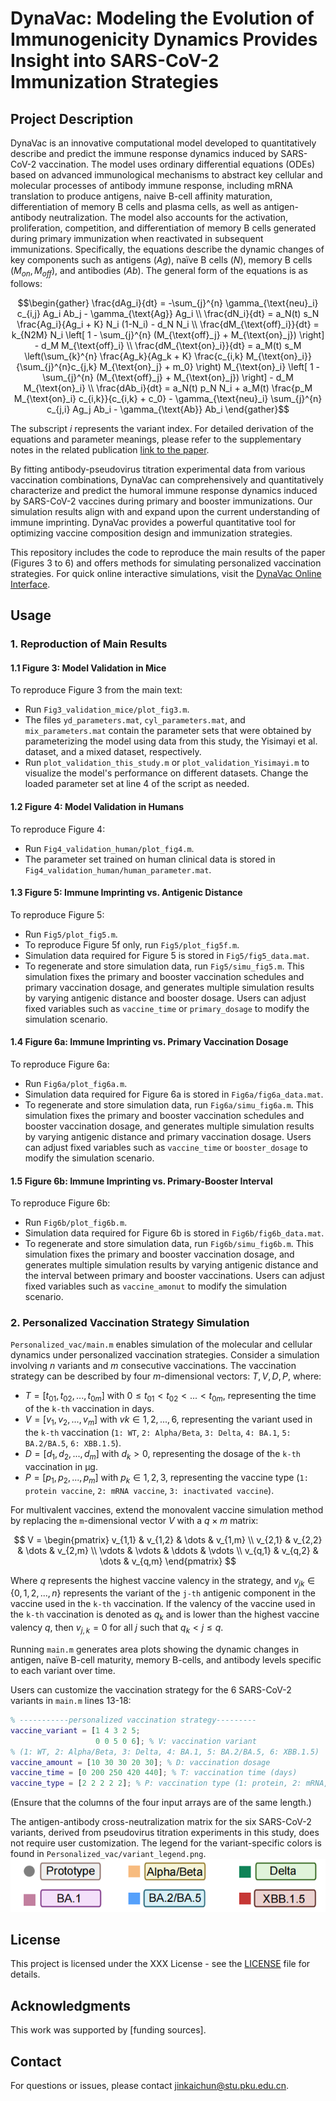 # DynaVac: Modeling the Evolution of Immunogenicity Dynamics Provides Insight into SARS-CoV-2 Immunization Strategies

## Project Description

DynaVac is an innovative computational model developed to quantitatively describe and predict the immune response dynamics induced by SARS-CoV-2 vaccination. The model uses ordinary differential equations (ODEs) based on advanced immunological mechanisms to abstract key cellular and molecular processes of antibody immune response, including mRNA translation to produce antigens, naive B-cell affinity maturation, differentiation of memory B cells and plasma cells, as well as antigen-antibody neutralization. The model also accounts for the activation, proliferation, competition, and differentiation of memory B cells generated during primary immunization when reactivated in subsequent immunizations. Specifically, the equations describe the dynamic changes of key components such as antigens ($Ag$), naïve B cells ($N$), memory B cells ($M_{on}, M_{off}$), and antibodies ($Ab$). The general form of the equations is as follows:
```math
\begin{gather}
\frac{dAg_i}{dt} = -\sum_{j}^{n} \gamma_{\text{neu}_i} c_{i,j}  Ag_i  Ab_j - \gamma_{\text{Ag}}  Ag_i \\
\frac{dN_i}{dt} = a_N(t) s_N \frac{Ag_i}{Ag_i + K} N_i (1-N_i) - d_N N_i \\
\frac{dM_{\text{off}_i}}{dt} = k_{N2M} N_i \left[ 1 - \sum_{j}^{n} (M_{\text{off}_j} + M_{\text{on}_j}) \right] - d_M M_{\text{off}_i} \\
\frac{dM_{\text{on}_i}}{dt} = a_M(t) s_M \left(\sum_{k}^{n} \frac{Ag_k}{Ag_k + K} \frac{c_{i,k} M_{\text{on}_i}}{\sum_{j}^{n}c_{j,k} M_{\text{on}_j} + m_0} \right) M_{\text{on}_i} \left[ 1 - \sum_{j}^{n} (M_{\text{off}_j} + M_{\text{on}_j}) \right] - d_M M_{\text{on}_i} \\
\frac{dAb_i}{dt} = a_N(t) p_N N_i + a_M(t) \frac{p_M M_{\text{on}_i} c_{i,k}}{c_{i,k} + c_0} - \gamma_{\text{neu}_i} \sum_{j}^{n} c_{j,i} Ag_j Ab_i - \gamma_{\text{Ab}} Ab_i
\end{gather}
```
The subscript $i$ represents the variant index. For detailed derivation of the equations and parameter meanings, please refer to the supplementary notes in the related publication [link to the paper](paper).

By fitting antibody-pseudovirus titration experimental data from various vaccination combinations, DynaVac can comprehensively and quantitatively characterize and predict the humoral immune response dynamics induced by SARS-CoV-2 vaccines during primary and booster immunizations. Our simulation results align with and expand upon the current understanding of immune imprinting. DynaVac provides a powerful quantitative tool for optimizing vaccine composition design and immunization strategies.

This repository includes the code to reproduce the main results of the paper (Figures 3 to 6) and offers methods for simulating personalized vaccination strategies. For quick online interactive simulations, visit the [DynaVac Online Interface](interface).

## Usage

### 1. Reproduction of Main Results

#### 1.1 Figure 3: Model Validation in Mice

To reproduce Figure 3 from the main text:

- Run `Fig3_validation_mice/plot_fig3.m`.
- The files `yd_parameters.mat`, `cyl_parameters.mat`, and `mix_parameters.mat` contain the parameter sets that were obtained by parameterizing the model using data from this study, the Yisimayi et al. dataset, and a mixed dataset, respectively.
- Run `plot_validation_this_study.m` or `plot_validation_Yisimayi.m` to visualize the model's performance on different datasets. Change the loaded parameter set at line 4 of the script as needed.

#### 1.2 Figure 4: Model Validation in Humans

To reproduce Figure 4:

- Run `Fig4_validation_human/plot_fig4.m`.
- The parameter set trained on human clinical data is stored in `Fig4_validation_human/human_parameter.mat`.

#### 1.3 Figure 5: Immune Imprinting vs. Antigenic Distance 

To reproduce Figure 5:

- Run `Fig5/plot_fig5.m`.
- To reproduce Figure 5f only, run `Fig5/plot_fig5f.m`.
- Simulation data required for Figure 5 is stored in `Fig5/fig5_data.mat`.
- To regenerate and store simulation data, run `Fig5/simu_fig5.m`. This simulation fixes the primary and booster vaccination schedules and primary vaccination dosage, and generates multiple simulation results by varying antigenic distance and booster dosage. Users can adjust fixed variables such as `vaccine_time` or `primary_dosage` to modify the simulation scenario.

#### 1.4 Figure 6a: Immune Imprinting vs. Primary Vaccination Dosage

To reproduce Figure 6a:

- Run `Fig6a/plot_fig6a.m`.
- Simulation data required for Figure 6a is stored in `Fig6a/fig6a_data.mat`.
- To regenerate and store simulation data, run `Fig6a/simu_fig6a.m`. This simulation fixes the primary and booster vaccination schedules and booster vaccination dosage, and generates multiple simulation results by varying antigenic distance and primary vaccination dosage. Users can adjust fixed variables such as `vaccine_time` or `booster_dosage` to modify the simulation scenario.

#### 1.5 Figure 6b: Immune Imprinting vs. Primary-Booster Interval

To reproduce Figure 6b:

- Run `Fig6b/plot_fig6b.m`.
- Simulation data required for Figure 6b is stored in `Fig6b/fig6b_data.mat`.
- To regenerate and store simulation data, run `Fig6b/simu_fig6b.m`. This simulation fixes the primary and booster vaccination dosage, and generates multiple simulation results by varying antigenic distance and the interval between primary and booster vaccinations. Users can adjust fixed variables such as `vaccine_amonut` to modify the simulation scenario.

### 2. Personalized Vaccination Strategy Simulation

`Personalized_vac/main.m` enables simulation of the molecular and cellular dynamics under personalized vaccination strategies. Consider a simulation involving $n$ variants and $m$ consecutive vaccinations. The vaccination strategy can be described by four $m$-dimensional vectors: $T,V,D,P$, where:

- $T = [t_{01},t_{02} ,..., t_{0m}]$ with $0 ≤ t_{01} < t_{02} < ... < t_{0m}$, representing the time of the `k-th` vaccination in days.
- $V = [v_1 ,v_2 ,..., v_m]$ with $vk ∈ {1,2,...,6}$, representing the variant used in the `k-th` vaccination (`1: WT`, `2: Alpha/Beta`, `3: Delta`, `4: BA.1`, `5: BA.2/BA.5`, `6: XBB.1.5`).
- $D = [d_1 ,d_2 ,... ,d_m]$ with $d_k > 0$, representing the dosage of the `k-th` vaccination in μg.
- $P = [p_1 ,p_2, ... ,p_m]$ with $p_k ∈ {1,2,3}$, representing the vaccine type (`1: protein vaccine`, `2: mRNA vaccine`, `3: inactivated vaccine`).

For multivalent vaccines, extend the monovalent vaccine simulation method by replacing the `m`-dimensional vector $V$ with a $q×m$ matrix:

```math

V = \begin{pmatrix}
v_{1,1} & v_{1,2} & \dots & v_{1,m} \\
v_{2,1} & v_{2,2} & \dots & v_{2,m} \\
\vdots & \vdots & \ddots & \vdots \\
v_{q,1} & v_{q,2} & \dots & v_{q,m}
\end{pmatrix}

```

Where $q$ represents the highest vaccine valency in the strategy, and $v_{jk} \in \{0,1,2,...,n\}$ represents the variant of the `j-th` antigenic component in the vaccine used in the `k-th` vaccination. If the valency of the vaccine used in the `k-th` vaccination is denoted as $q_k$ and is lower than the highest vaccine valency $q$, then $v_{j,k} = 0$ for all $j$ such that $q_k < j ≤ q$.

Running `main.m` generates area plots showing the dynamic changes in antigen, naïve B-cell maturity, memory B-cells, and antibody levels specific to each variant over time.

Users can customize the vaccination strategy for the 6 SARS-CoV-2 variants in `main.m` lines 13-18:

```matlab
% -----------personalized vaccination strategy---------
vaccine_variant = [1 4 3 2 5;
                   0 0 5 0 6]; % V: vaccination variant
% (1: WT, 2: Alpha/Beta, 3: Delta, 4: BA.1, 5: BA.2/BA.5, 6: XBB.1.5) 
vaccine_amount = [10 30 30 20 30]; % D: vaccination dosage
vaccine_time = [0 200 250 420 440]; % T: vaccination time (days)
vaccine_type = [2 2 2 2 2]; % P: vaccination type (1: protein, 2: mRNA, 3: inactivated)
```

(Ensure that the columns of the four input arrays are of the same length.)

The antigen-antibody cross-neutralization matrix for the six SARS-CoV-2 variants, derived from pseudovirus titration experiments in this study, does not require user customization. 
The legend for the variant-specific colors is found in `Personalized_vac/variant_legend.png`.
![legend](https://github.com/Jinkaichun/DynaVac/blob/main/Personalized_vac/variant_legend.png)
## License

This project is licensed under the XXX License - see the [LICENSE](LICENSE) file for details.

## Acknowledgments

This work was supported by [funding sources].

## Contact

For questions or issues, please contact jinkaichun@stu.pku.edu.cn.

